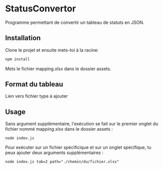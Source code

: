 # StatusConvertor

Programme permettant de convertir un tableau de statuts en JSON.

## Installation

Clone le projet et ensuite mets-toi à la racine:

```bash
npm install
```

Mets le fichier mapping.xlsx dans le dossier assets.

## Format du tableau

Lien vers fichier type à ajouter

## Usage

Sans argument supplémentaire, l'exécution se fait sur le premier onglet du fichier nommé mapping.xlsx dans le dossier assets :

```console
node index.js
```

Pour exécuter sur un fichier spécificique et sur un onglet spécifique, tu peux ajouter deux arguments supplémentaires :

```console
node index.js tab=2 path="./chemin/du/fichier.xlsx"
```